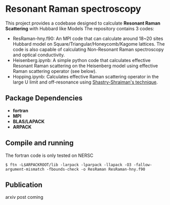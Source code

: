 # Resonant Raman spectroscopy
This project provides a codebase designed to calculate **Resonant Raman Scattering** with Hubbard like Models
The repository contains 3 codes:
- ResRaman-hny.f90: An MPI code that can calculate around 18~20 sites Hubbard model on Square/Triangular/Honeycomb/Kagome lattices. The code is also capable of calculating Non-Resonant Raman spectroscopy and optical conductivity.
- Heisenberg.ipynb: A simple python code that calculates effective Resonant Raman scattering on the Heisenberg model using effective Raman scattering operator (see below).
- Hopping.ipynb: Calculates effective Raman scattering operator in the large U limit and off-resonance using [Shastry-Shraiman's technique](https://journals.aps.org/prl/abstract/10.1103/PhysRevLett.65.1068).


## Package Dependencies
- **fortran**
- **MPI**
- **BLAS/LAPACK**
- **ARPACK**

## Compile and running
The fortran code is only tested on NERSC
```
$ ftn -L$ARPACKROOT/lib -larpack -lparpack -llapack -O3 -fallow-argument-mismatch -fbounds-check -o ResRaman ResRaman-hny.f90
```
## Publication
arxiv post coming
